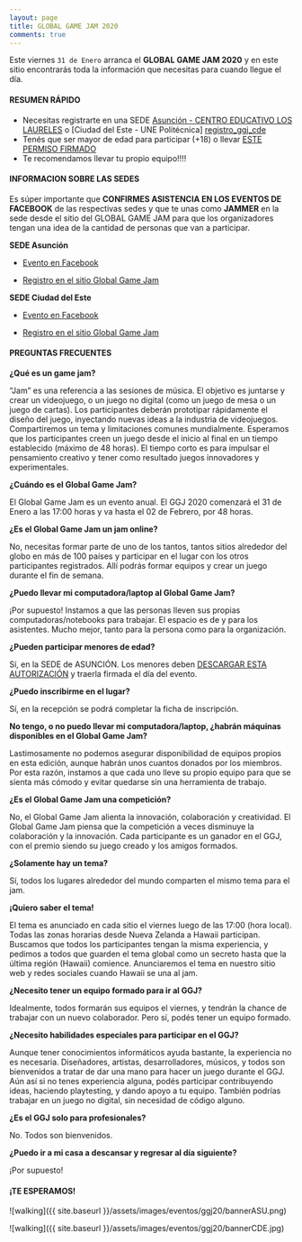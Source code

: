 ```yaml
---
layout: page
title: GLOBAL GAME JAM 2020
comments: true
---
```


Este viernes `31 de Enero` arranca el **GLOBAL GAME JAM 2020** y en este sitio encontrarás toda la información que necesitas para cuando llegue el día.

#### RESUMEN RÁPIDO

- Necesitas registrarte en una SEDE [Asunción - CENTRO EDUCATIVO LOS LAURELES][registro_ggj_asu] o [Ciudad del Este - UNE Politécnica] [registro_ggj_cde]
- Tenés que ser mayor de edad para participar (+18) o llevar [ESTE PERMISO FIRMADO][permiso_menor]
- Te recomendamos llevar tu propio equipo!!!!

#### INFORMACION SOBRE LAS SEDES

Es súper importante que **CONFIRMES ASISTENCIA EN LOS EVENTOS DE FACEBOOK** de las respectivas sedes y que te unas como **JAMMER** en la sede desde el sitio del GLOBAL GAME JAM para que los organizadores tengan una idea de la cantidad de personas que van a participar.

**SEDE Asunción**

- [Evento en Facebook][evento_fb_asu]

- [Registro en el sitio Global Game Jam][registro_ggj_asu]

**SEDE Ciudad del Este**

- [Evento en Facebook][evento_fb_cde]

- [Registro en el sitio Global Game Jam][registro_ggj_cde]

#### PREGUNTAS FRECUENTES

**¿Qué es un game jam?** 

“Jam” es una referencia a las sesiones de música. El objetivo es juntarse y crear un videojuego, o un juego no digital (como un juego de mesa o un juego de cartas). Los participantes deberán prototipar rápidamente el diseño del juego, inyectando nuevas ideas a la industria de videojuegos. Compartiremos un tema y limitaciones comunes mundialmente. Esperamos que los participantes creen un juego desde el inicio al final en un tiempo establecido (máximo de 48 horas). El tiempo corto es para impulsar el pensamiento creativo y tener como resultado juegos innovadores y experimentales. 

**¿Cuándo es el Global Game Jam?** 

El Global Game Jam es un evento anual. El GGJ 2020 comenzará el 31 de Enero a las 17:00 horas y va hasta el 02 de Febrero, por 48 horas. 

**¿Es el Global Game Jam un jam online?** 

No, necesitas formar parte de uno de los tantos, tantos sitios alrededor del globo en más de 100 países y participar en el lugar con los otros participantes registrados. Allí podrás formar equipos y crear un juego durante el fin de semana. 

**¿Puedo llevar mi computadora/laptop al Global Game Jam?**

¡Por supuesto! Instamos a que las personas lleven sus propias computadoras/notebooks para trabajar. El espacio es de y para los asistentes. Mucho mejor, tanto para la persona como para la organización.

**¿Pueden participar menores de edad?**

Sí, en la SEDE de ASUNCIÓN. Los menores deben [DESCARGAR ESTA AUTORIZACIÓN][permiso_menor] y traerla firmada el día del evento.

**¿Puedo inscribirme en el lugar?**

Sí, en la recepción se podrá completar la ficha de inscripción. 

**No tengo, o no puedo llevar mi computadora/laptop, ¿habrán máquinas disponibles en el Global Game Jam?**

Lastimosamente no podemos asegurar disponibilidad de equipos propios en esta edición, aunque habrán unos cuantos donados por los miembros. Por esta razón, instamos a que cada uno lleve su propio equipo para que se sienta más cómodo y evitar quedarse sin una herramienta de trabajo.

**¿Es el Global Game Jam una competición?** 

No, el Global Game Jam alienta la innovación, colaboración y creatividad. El Global Game Jam piensa que la competición a veces disminuye la colaboración y la innovación. Cada participante es un ganador en el GGJ, con el premio siendo su juego creado y los amigos formados. 

**¿Solamente hay un tema?**

Sí, todos los lugares alrededor del mundo comparten el mismo tema para el jam. 

**¡Quiero saber el tema!**

El tema es anunciado en cada sitio el viernes luego de las 17:00 (hora local). Todas las zonas horarias desde Nueva Zelanda a Hawaii participan. Buscamos que todos los participantes tengan la misma experiencia, y pedimos a todos que guarden el tema global como un secreto hasta que la última región (Hawaii) comience. Anunciaremos el tema en nuestro sitio web y redes sociales cuando Hawaii se una al jam. 

**¿Necesito tener un equipo formado para ir al GGJ?**

Idealmente, todos formarán sus equipos el viernes, y tendrán la chance de trabajar con un nuevo colaborador. Pero sí, podés tener un equipo formado. 

**¿Necesito habilidades especiales para participar en el GGJ?**

Aunque tener conocimientos informáticos ayuda bastante, la experiencia no es necesaria. Diseñadores, artistas, desarrolladores, músicos, y todos son bienvenidos a tratar de dar una mano para hacer un juego durante el GGJ. Aún así si no tenes experiencia alguna, podés participar contribuyendo ideas, haciendo playtesting, y dando apoyo a tu equipo. También podrías trabajar en un juego no digital, sin necesidad de código alguno. 

**¿Es el GGJ solo para profesionales?** 

No. Todos son bienvenidos.

**¿Puedo ir a mi casa a descansar y regresar al día siguiente?**

¡Por supuesto!

#### ¡TE ESPERAMOS!

![walking]({{ site.baseurl }}/assets/images/eventos/ggj20/bannerASU.png)

![walking]({{ site.baseurl }}/assets/images/eventos/ggj20/bannerCDE.jpg)

[permiso_menor]:https://drive.google.com/file/d/1N7DX9kMAEaOG-OQ65Jkpd0HC6pZQGYZY/view?usp=sharing
[evento_fb_asu]:https://www.facebook.com/events/734953433580239/
[registro_ggj_asu]:https://globalgamejam.org/2020/jam-sites/global-game-jam-asuncion
[evento_fb_cde]:https://www.facebook.com/events/2578509932197885/
[registro_ggj_cde]:https://globalgamejam.org/2020/jam-sites/facultad-polit%C3%A9cnica-une